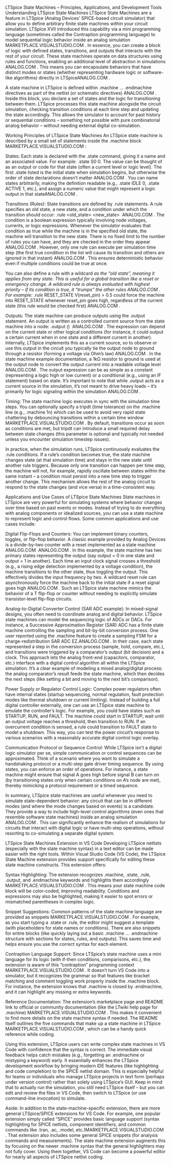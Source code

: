 
LTSpice State Machines – Principles, Applications, and Development Tools
Understanding LTSpice State Machines
LTSpice State Machines are a feature in LTSpice (Analog Devices’ SPICE-based circuit simulator) that allow you to define arbitrary finite state machines within your circuit simulation. LTSpice XVII introduced this capability via a mini programming language (sometimes called the Contraption programming language) to model sequential logic behavior inside an analog simulation​
MARKETPLACE.VISUALSTUDIO.COM
. In essence, you can create a block of logic with defined states, transitions, and outputs that interacts with the rest of your circuit. These state machines operate on data structures using rules and functions, enabling an additional level of abstraction in simulations​
ANALOG.COM
. This means you can encapsulate behaviors that have distinct modes or states (whether representing hardware logic or software-like algorithms) directly in LTSpice​
ANALOG.COM
.

A state machine in LTSpice is defined within .machine ... .endmachine directives as part of the netlist (or schematic directives)​
ANALOG.COM
. Inside this block, you declare a set of states and the logic for transitioning between them. LTSpice processes this state machine alongside the circuit simulation, checking transition conditions at each time step and updating the state accordingly. This allows the simulator to account for past history or sequential conditions – something not possible with pure combinatorial analog behavior – without needing external digital co-simulation.

Working Principles of LTSpice State Machines
An LTSpice state machine is described by a small set of statements inside the .machine block​
MARKETPLACE.VISUALSTUDIO.COM
:

States: Each state is declared with the .state command, giving it a name and an associated value. For example: .state S0 0. The value can be thought of as an output or code for that state (often a current level or logic level). The first .state listed is the initial state when simulation begins, but otherwise the order of state declarations doesn’t matter​
ANALOG.COM
. You can name states arbitrarily, making the definition readable (e.g., .state IDLE 0, .state ACTIVE 1, etc.), and assign a numeric value that might represent a logic output in that state​
ANALOG.COM
.

Transitions (Rules): State transitions are defined by .rule statements. A rule specifies an old state, a new state, and a condition under which the transition should occur:
.rule <old_state> <new_state> <condition>​
ANALOG.COM
.
The condition is a boolean expression typically involving node voltages, currents, or logic expressions. Whenever the simulator evaluates that condition as true while the machine is in the specified old state, the machine will transition to the new state. There is no fixed limit to the number of rules you can have, and they are checked in the order they appear​
ANALOG.COM
. However, only one rule can execute per simulation time step (the first true condition in the list will cause its transition and others are ignored in that instant)​
ANALOG.COM
. This ensures deterministic behavior even if multiple conditions could be true at once.

You can also define a rule with a wildcard *as the “old state”, meaning it applies from any state. This is useful for a global transition like a reset or emergency change. A wildcard rule is always evaluated with highest priority – if its condition is true, it “trumps” the other rules​
ANALOG.COM
. For example: .rule* RESET_STATE V(reset_pin) > 0.5 could force the machine into RESET_STATE whenever reset_pin goes high, regardless of the current state (this rule would be checked first)​
ANALOG.COM
.

Outputs: The state machine can produce outputs using the .output statement. An output is written as a controlled current source from the state machine into a node:
.output (<node>) <expression>​
ANALOG.COM
.
The expression can depend on the current state or other logical conditions (for instance, it could output a certain current when in one state and a different current in another). Internally, LTSpice implements this as a current source, so to observe or use this output in the circuit you typically tie the output node to ground through a resistor (forming a voltage via Ohm’s law)​
ANALOG.COM
. In the state machine example documentation, a 1kΩ resistor to ground is used at the output node to convert the output current into a readable voltage level​
ANALOG.COM
. The output expression can be as simple as a constant (representing a logic high or low current) or a conditional (e.g., using an IF statement) based on state. It’s important to note that while .output acts as a current source in the simulation, it’s not meant to drive heavy loads – it’s primarily for logic signaling within the simulation​
ANALOG.COM
.

Timing: The state machine logic executes in sync with the simulation time steps. You can optionally specify a tripdt (time tolerance) on the .machine line (e.g., .machine 1n) which can be used to avoid very rapid state chattering by debouncing transitions within a certain time window​
MARKETPLACE.VISUALSTUDIO.COM
. By default, transitions occur as soon as conditions are met, but tripdt can introduce a small required delay between state changes (this parameter is optional and typically not needed unless you encounter simulation timestep issues).

In practice, when the simulation runs, LTSpice continuously evaluates the .rule conditions. If a rule’s condition becomes true, the state machine changes state (at that simulation time) and stays in the new state until another rule triggers. Because only one transition can happen per time step, the machine will not, for example, rapidly oscillate between states within the same instant – a condition must persist into a new time step to trigger another change. This mechanism allows the rest of the analog circuit to respond to the state changes (and vice versa) in a time-consistent way.

Applications and Use Cases of LTSpice State Machines
State machines in LTSpice are very powerful for simulating systems where behavior changes over time based on past events or modes. Instead of trying to do everything with analog components or idealized sources, you can use a state machine to represent logic and control flows. Some common applications and use cases include:

Digital Flip-Flops and Counters: You can implement binary counters, toggles, or flip-flop behavior. A classic example provided by Analog Devices is a divide-by-two counter with a reset implemented as a state machine​
ANALOG.COM
​
ANALOG.COM
. In this example, the state machine has two primary states representing the output (say output = 0 in one state and output = 1 in another). Each time an input clock signal crosses a threshold (e.g., a rising edge detection implemented by a voltage condition), the machine transitions to the other state, thus toggling the output. This effectively divides the input frequency by two. A wildcard reset rule can asynchronously force the machine back to the initial state if a reset signal goes high​
ANALOG.COM
. Such an LTSpice state machine mimics the behavior of a T flip-flop or counter without needing to explicitly simulate transistor-level flip-flop circuits.

Analog-to-Digital Converter Control (SAR ADC example): In mixed-signal designs, you often need to coordinate analog and digital behavior. LTSpice state machines can model the sequencing logic of ADCs or DACs. For instance, a Successive Approximation Register (SAR) ADC has a finite state machine controlling the sampling and bit-by-bit conversion process. One user reported using the .machine feature to create a sampling FSM for a charge-redistribution SAR ADC​
EZ.ANALOG.COM
. In their case, each state represented a step in the conversion process (sample, hold, compare, etc.), and transitions were triggered by a comparator’s output (bit decision) and a clock. This approach lets the analog front-end (capacitors, comparator, etc.) interface with a digital control algorithm all within the LTSpice simulation. It’s a clear example of modeling a mixed analog/digital process: the analog comparator’s result feeds the state machine, which then decides the next steps (like setting a bit and moving to the next bit’s comparison).

Power Supply or Regulator Control Logic: Complex power regulators often have internal states (startup sequencing, normal regulation, fault protection modes like thermal shutdown or current limiting). Instead of building a full digital controller externally, one can use an LTSpice state machine to emulate the controller’s logic. For example, you could have states such as STARTUP, RUN, and FAULT. The machine could start in STARTUP, wait until an output voltage reaches a threshold, then transition to RUN. If an overcurrent condition is sensed, a rule could transition to FAULT state to model a shutdown. This way, you can test the power circuit’s response to various scenarios with a reasonably accurate digital control logic overlay.

Communication Protocol or Sequence Control: While LTSpice isn’t a digital logic simulator per se, simple communication or control sequences can be approximated. Think of a scenario where you want to simulate a handshaking protocol or a multi-step gate driver timing sequence. By using states, you can enforce an order of operations. For instance, a state machine might ensure that signal A goes high before signal B can turn on (by transitioning states only when certain conditions on A’s node are met), thereby mimicking a protocol requirement or a timed sequence.

In summary, LTSpice state machines are useful whenever you need to simulate state-dependent behavior: any circuit that can be in different modes (and where the mode changes based on events) is a candidate. They provide a way to include high-level control algorithms (even ones that resemble software state machines) inside an analog simulation​
ANALOG.COM
. This can significantly enhance the realism of simulations for circuits that interact with digital logic or have multi-step operations, without resorting to co-simulating a separate digital system.

LTSpice State Machines Extension in VS Code
Developing LTSpice netlists (especially with the state machine syntax) in a text editor can be made easier with the right tools. Within Visual Studio Code (VS Code), the LTSpice State Machine extension provides support specifically for editing these state machine constructs. This extension offers:

Syntax Highlighting: The extension recognizes .machine, .state, .rule, .output, and .endmachine keywords and highlights them accordingly​
MARKETPLACE.VISUALSTUDIO.COM
. This means your state machine code block will be color-coded, improving readability. Conditions and expressions may also be highlighted, making it easier to spot errors or mismatched parentheses in complex logic.

Snippet Suggestions: Common patterns of the state machine language are provided as snippets​
MARKETPLACE.VISUALSTUDIO.COM
. For example, as you start typing a .state or .rule, the editor might suggest a template (with placeholders for state names or conditions). There are also snippets for entire blocks (like quickly laying out a basic .machine ... .endmachine structure with sections for states, rules, and outputs). This saves time and helps ensure you use the correct syntax for each element.

Contraption Language Support: Since LTSpice’s state machine uses a mini language for its logic (with if-then conditions, comparisons, etc.), the extension is aware of this “contraption” programming context​
MARKETPLACE.VISUALSTUDIO.COM
. It doesn’t turn VS Code into a simulator, but it recognizes the grammar so that features like bracket matching and comment toggling work properly inside the .machine block. For instance, the extension knows that .machine is closed by .endmachine, and it can highlight any missing or extra keywords.

Reference Documentation: The extension’s marketplace page and README link to official or community documentation (like the LTwiki help page for .machine)​
MARKETPLACE.VISUALSTUDIO.COM
. This makes it convenient to find more details on the state machine syntax if needed. The README itself outlines the five commands that make up a state machine in LTSpice​
MARKETPLACE.VISUALSTUDIO.COM
, which can be a handy quick reference while coding.

Using this extension, LTSpice users can write complex state machines in VS Code with confidence that the syntax is correct. The immediate visual feedback helps catch mistakes (e.g., forgetting an .endmachine or mistyping a keyword) early. It essentially enhances the LTSpice development workflow by bringing modern IDE features (like highlighting and code completion) to the SPICE netlist domain. This is especially helpful for teams or individuals who manage LTSpice projects in text form (perhaps under version control) rather than solely using LTSpice’s GUI. Keep in mind that to actually run the simulation, you still need LTSpice itself – but you can edit and review the files in VS Code, then switch to LTSpice (or use command-line invocation) to simulate.

Aside: In addition to the state-machine-specific extension, there are more general LTSpice/SPICE extensions for VS Code. For example, one popular extension simply called “SPICE” provides basic language support (syntax highlighting for SPICE netlists, component identifiers, and common commands like .tran, .ac, .model, etc.)​
MARKETPLACE.VISUALSTUDIO.COM
. That extension also includes some general SPICE snippets (for analysis commands and measurements). The state machine extension augments this by focusing on the newer .machine syntax that the general highlighters may not fully cover. Using them together, VS Code can become a powerful editor for nearly all aspects of LTSpice netlist coding.
